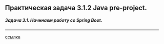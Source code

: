 ## Практическая задача 3.1.2 Java pre-project.

##### Задача 3.1. Начинаем работу со Spring Boot.

---


[ссылка](https://platform.kata.academy/user/courses/23/3/1/2)
